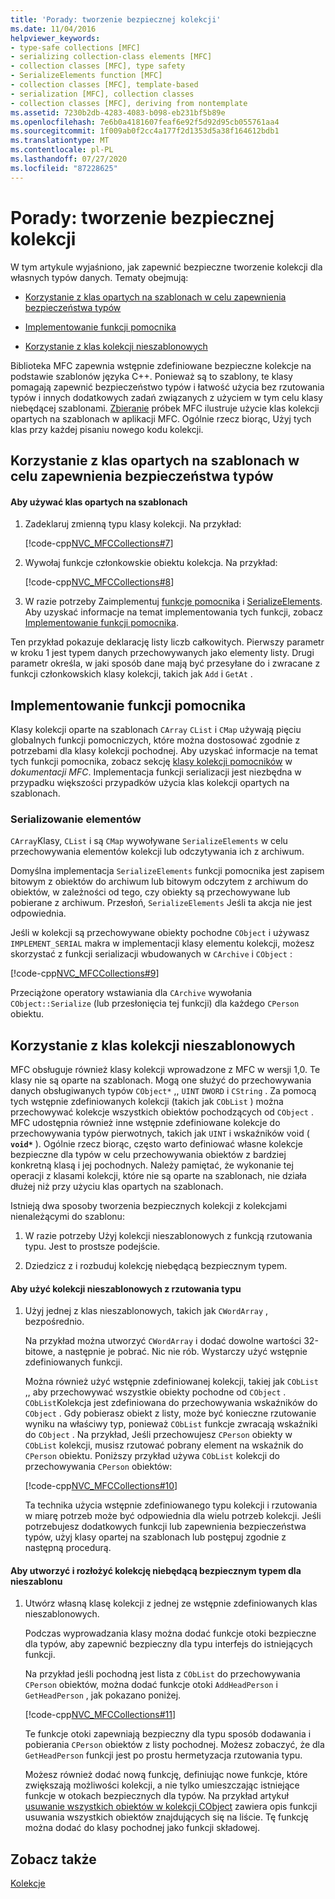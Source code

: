 ```yaml
---
title: 'Porady: tworzenie bezpiecznej kolekcji'
ms.date: 11/04/2016
helpviewer_keywords:
- type-safe collections [MFC]
- serializing collection-class elements [MFC]
- collection classes [MFC], type safety
- SerializeElements function [MFC]
- collection classes [MFC], template-based
- serialization [MFC], collection classes
- collection classes [MFC], deriving from nontemplate
ms.assetid: 7230b2db-4283-4083-b098-eb231bf5b89e
ms.openlocfilehash: 7e6b0a4181607feaf6e92f5d92d95cb055761aa4
ms.sourcegitcommit: 1f009ab0f2cc4a177f2d1353d5a38f164612bdb1
ms.translationtype: MT
ms.contentlocale: pl-PL
ms.lasthandoff: 07/27/2020
ms.locfileid: "87228625"
---
```

# <a name="how-to-make-a-type-safe-collection"></a>Porady: tworzenie bezpiecznej kolekcji

W tym artykule wyjaśniono, jak zapewnić bezpieczne tworzenie kolekcji dla własnych typów danych. Tematy obejmują:

- [Korzystanie z klas opartych na szablonach w celu zapewnienia bezpieczeństwa typów](#_core_using_template.2d.based_classes_for_type_safety)

- [Implementowanie funkcji pomocnika](#_core_implementing_helper_functions)

- [Korzystanie z klas kolekcji nieszablonowych](#_core_using_nontemplate_collection_classes)

Biblioteka MFC zapewnia wstępnie zdefiniowane bezpieczne kolekcje na podstawie szablonów języka C++. Ponieważ są to szablony, te klasy pomagają zapewnić bezpieczeństwo typów i łatwość użycia bez rzutowania typów i innych dodatkowych zadań związanych z użyciem w tym celu klasy niebędącej szablonami. [Zbieranie](../overview/visual-cpp-samples.md) próbek MFC ilustruje użycie klas kolekcji opartych na szablonach w aplikacji MFC. Ogólnie rzecz biorąc, Użyj tych klas przy każdej pisaniu nowego kodu kolekcji.

## <a name="using-template-based-classes-for-type-safety"></a><a name="_core_using_template.2d.based_classes_for_type_safety"></a>Korzystanie z klas opartych na szablonach w celu zapewnienia bezpieczeństwa typów

#### <a name="to-use-template-based-classes"></a>Aby używać klas opartych na szablonach

1. Zadeklaruj zmienną typu klasy kolekcji. Na przykład:

   [!code-cpp[NVC_MFCCollections#7](codesnippet/cpp/how-to-make-a-type-safe-collection_1.cpp)]

1. Wywołaj funkcje członkowskie obiektu kolekcja. Na przykład:

   [!code-cpp[NVC_MFCCollections#8](codesnippet/cpp/how-to-make-a-type-safe-collection_2.cpp)]

1. W razie potrzeby Zaimplementuj [funkcje pomocnika](reference/collection-class-helpers.md) i [SerializeElements](reference/collection-class-helpers.md#serializeelements). Aby uzyskać informacje na temat implementowania tych funkcji, zobacz [Implementowanie funkcji pomocnika](#_core_implementing_helper_functions).

Ten przykład pokazuje deklarację listy liczb całkowitych. Pierwszy parametr w kroku 1 jest typem danych przechowywanych jako elementy listy. Drugi parametr określa, w jaki sposób dane mają być przesyłane do i zwracane z funkcji członkowskich klasy kolekcji, takich jak `Add` i `GetAt` .

## <a name="implementing-helper-functions"></a><a name="_core_implementing_helper_functions"></a>Implementowanie funkcji pomocnika

Klasy kolekcji oparte na szablonach `CArray` `CList` i `CMap` używają pięciu globalnych funkcji pomocniczych, które można dostosować zgodnie z potrzebami dla klasy kolekcji pochodnej. Aby uzyskać informacje na temat tych funkcji pomocnika, zobacz sekcję [klasy kolekcji pomocników](reference/collection-class-helpers.md) w *dokumentacji MFC*. Implementacja funkcji serializacji jest niezbędna w przypadku większości przypadków użycia klas kolekcji opartych na szablonach.

### <a name="serializing-elements"></a><a name="_core_serializing_elements"></a>Serializowanie elementów

`CArray`Klasy, `CList` i są `CMap` wywoływane `SerializeElements` w celu przechowywania elementów kolekcji lub odczytywania ich z archiwum.

Domyślna implementacja `SerializeElements` funkcji pomocnika jest zapisem bitowym z obiektów do archiwum lub bitowym odczytem z archiwum do obiektów, w zależności od tego, czy obiekty są przechowywane lub pobierane z archiwum. Przesłoń, `SerializeElements` Jeśli ta akcja nie jest odpowiednia.

Jeśli w kolekcji są przechowywane obiekty pochodne `CObject` i używasz `IMPLEMENT_SERIAL` makra w implementacji klasy elementu kolekcji, możesz skorzystać z funkcji serializacji wbudowanych w `CArchive` i `CObject` :

[!code-cpp[NVC_MFCCollections#9](codesnippet/cpp/how-to-make-a-type-safe-collection_3.cpp)]

Przeciążone operatory wstawiania dla `CArchive` wywołania `CObject::Serialize` (lub przesłonięcia tej funkcji) dla każdego `CPerson` obiektu.

## <a name="using-nontemplate-collection-classes"></a><a name="_core_using_nontemplate_collection_classes"></a>Korzystanie z klas kolekcji nieszablonowych

MFC obsługuje również klasy kolekcji wprowadzone z MFC w wersji 1,0. Te klasy nie są oparte na szablonach. Mogą one służyć do przechowywania danych obsługiwanych typów `CObject*` ,, `UINT` `DWORD` i `CString` . Za pomocą tych wstępnie zdefiniowanych kolekcji (takich jak `CObList` ) można przechowywać kolekcje wszystkich obiektów pochodzących od `CObject` . MFC udostępnia również inne wstępnie zdefiniowane kolekcje do przechowywania typów pierwotnych, takich jak `UINT` i wskaźników void ( **`void*`** ). Ogólnie rzecz biorąc, często warto definiować własne kolekcje bezpieczne dla typów w celu przechowywania obiektów z bardziej konkretną klasą i jej pochodnych. Należy pamiętać, że wykonanie tej operacji z klasami kolekcji, które nie są oparte na szablonach, nie działa dłużej niż przy użyciu klas opartych na szablonach.

Istnieją dwa sposoby tworzenia bezpiecznych kolekcji z kolekcjami nienależącymi do szablonu:

1. W razie potrzeby Użyj kolekcji nieszablonowych z funkcją rzutowania typu. Jest to prostsze podejście.

1. Dziedzicz z i rozbuduj kolekcję niebędącą bezpiecznym typem.

#### <a name="to-use-the-nontemplate-collections-with-type-casting"></a>Aby użyć kolekcji nieszablonowych z rzutowania typu

1. Użyj jednej z klas nieszablonowych, takich jak `CWordArray` , bezpośrednio.

   Na przykład można utworzyć `CWordArray` i dodać dowolne wartości 32-bitowe, a następnie je pobrać. Nic nie rób. Wystarczy użyć wstępnie zdefiniowanych funkcji.

   Można również użyć wstępnie zdefiniowanej kolekcji, takiej jak `CObList` ,, aby przechowywać wszystkie obiekty pochodne od `CObject` . `CObList`Kolekcja jest zdefiniowana do przechowywania wskaźników do `CObject` . Gdy pobierasz obiekt z listy, może być konieczne rzutowanie wyniku na właściwy typ, ponieważ `CObList` funkcje zwracają wskaźniki do `CObject` . Na przykład, Jeśli przechowujesz `CPerson` obiekty w `CObList` kolekcji, musisz rzutować pobrany element na wskaźnik do `CPerson` obiektu. Poniższy przykład używa `CObList` kolekcji do przechowywania `CPerson` obiektów:

   [!code-cpp[NVC_MFCCollections#10](codesnippet/cpp/how-to-make-a-type-safe-collection_4.cpp)]

   Ta technika użycia wstępnie zdefiniowanego typu kolekcji i rzutowania w miarę potrzeb może być odpowiednia dla wielu potrzeb kolekcji. Jeśli potrzebujesz dodatkowych funkcji lub zapewnienia bezpieczeństwa typów, użyj klasy opartej na szablonach lub postępuj zgodnie z następną procedurą.

#### <a name="to-derive-and-extend-a-nontemplate-type-safe-collection"></a>Aby utworzyć i rozłożyć kolekcję niebędącą bezpiecznym typem dla nieszablonu

1. Utwórz własną klasę kolekcji z jednej ze wstępnie zdefiniowanych klas nieszablonowych.

   Podczas wyprowadzania klasy można dodać funkcje otoki bezpieczne dla typów, aby zapewnić bezpieczny dla typu interfejs do istniejących funkcji.

   Na przykład jeśli pochodną jest lista z `CObList` do przechowywania `CPerson` obiektów, można dodać funkcje otoki `AddHeadPerson` i `GetHeadPerson` , jak pokazano poniżej.

   [!code-cpp[NVC_MFCCollections#11](codesnippet/cpp/how-to-make-a-type-safe-collection_5.h)]

   Te funkcje otoki zapewniają bezpieczny dla typu sposób dodawania i pobierania `CPerson` obiektów z listy pochodnej. Możesz zobaczyć, że dla `GetHeadPerson` funkcji jest po prostu hermetyzacja rzutowania typu.

   Możesz również dodać nową funkcję, definiując nowe funkcje, które zwiększają możliwości kolekcji, a nie tylko umieszczając istniejące funkcje w otokach bezpiecznych dla typów. Na przykład artykuł [usuwanie wszystkich obiektów w kolekcji CObject](deleting-all-objects-in-a-cobject-collection.md) zawiera opis funkcji usuwania wszystkich obiektów znajdujących się na liście. Tę funkcję można dodać do klasy pochodnej jako funkcji składowej.

## <a name="see-also"></a>Zobacz także

[Kolekcje](collections.md)
